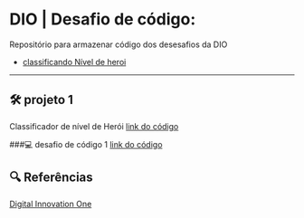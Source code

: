 # DIO | Desafio de código: 

Repositório para armazenar código dos desesafios da DIO

- [classificando Nível de heroi](#desafio1)
---

<a id="desafio1"></a>
## 🛠 projeto 1 
Classificador de nível de Herói
[link do código](./index.js)

###💻 desafio de código 1
[link do código](./codigosTeste.js)

## 🔍 Referências


<a href="https://web.dio.me/" rel="noopener" target="_blank">Digital Innovation One</a>
